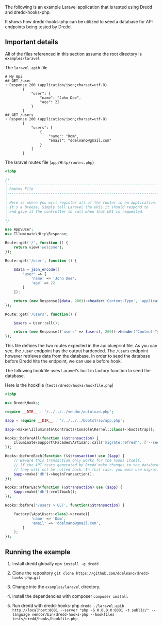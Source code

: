 The following is an example Laravel application that is tested using Dredd and dredd-hooks-php.

It shows how dredd-hooks-php can be utilized to seed a database for API endpoints being tested by Dredd.

## Important details

All of the files referenced in this section assume the root directory is `examples/laravel`

The `laravel.apib` file 

```
# My Api
## GET /user
+ Response 200 (application/json;charset=utf-8)
        {
            "user": {
                "name": "John Doe",
                "age": 22
            }
        }
## GET /users
+ Response 200 (application/json;charset=utf-8)
        {
            "users": [
                {
                    "name": "Dom",
                    "email": "ddelnano@gmail.com"
                }
            ]
        }
```

The laravel routes file (`app/Http/routes.php`)

```php
<?php

/*
|--------------------------------------------------------------------------
| Routes File
|--------------------------------------------------------------------------
|
| Here is where you will register all of the routes in an application.
| It's a breeze. Simply tell Laravel the URIs it should respond to
| and give it the controller to call when that URI is requested.
|
*/

use App\User;
use Illuminate\Http\Response;

Route::get('/', function () {
    return view('welcome');
});

Route::get('/user', function () {

    $data = json_encode([
        'user' => [
            'name' => 'John Doe',
            'age' => 22
        ]
    ]);

    return (new Response($data, 200))->header('Content-Type', 'application/json;charset=utf-8');
});

Route::get('/users', function() {

    $users = User::all();

    return (new Response(['users' => $users], 200))->header('Content-Type', 'application/json;charset=utf-8');
});
```

This file defines the two routes expected in the api blueprint file.  As you can see, the `/user` endpoint has the output hardcoded.  The `/users` endpoint however retrieves data from the database.  In order to seed the database before Dredd hits the endpoint, we can use a before hook.

The following hookfile uses Laravel's built in factory function to seed the database.

Here is the hookfile (`tests/dredd/hooks/hookfile.php`)
```php
<?php

use Dredd\Hooks;

require __DIR__ . '/../../../vendor/autoload.php';

$app = require __DIR__ . '/../../../bootstrap/app.php';

$app->make(\Illuminate\Contracts\Console\Kernel::class)->bootstrap();

Hooks::beforeAll(function (&$transaction) {
    Illuminate\Support\Facades\Artisan::call('migrate:refresh', ['--seed' => true]);
});

Hooks::beforeEach(function (&$transaction) use ($app) {
    // Beware this transaction only works for the hooks itself.
    // If the API tests generated by Dredd make changes to the database,
    // they will not be rolled back. In that case, you must use migrations.
    $app->make('db')->beginTransaction();
});

Hooks::afterEach(function (&$transaction) use ($app) {
    $app->make('db')->rollback();
});

Hooks::before('/users > GET', function(&$transaction) {

    factory(\App\User::class)->create([
            'name' => 'Dom',
            'email' => 'ddelnano@gmail.com',
        ]
    );
});
```

## Running the example
1. Install dredd globally
`npm install -g dredd`

1. Clone the repository
`git clone https://github.com/ddelnano/dredd-hooks-php.git`

3. Change into the `examples/laravel` directory.

4. Install the dependencies with composer
`composer install`

5. Run dredd with dredd-hooks-php
`dredd ./laravel.apib http://localhost:8001 --server "php -S 0.0.0.0:8001 -t public/" --language vendor/bin/dredd-hooks-php --hookfiles tests/dredd/hooks/hookfile.php`
